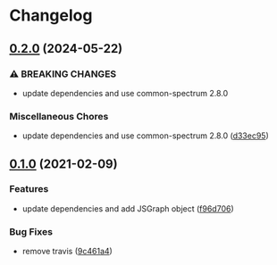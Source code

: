# Changelog

## [0.2.0](https://www.github.com/cheminfo/dsc-spectrum/compare/v0.1.0...v0.2.0) (2024-05-22)


### ⚠ BREAKING CHANGES

* update dependencies and use common-spectrum 2.8.0

### Miscellaneous Chores

* update dependencies and use common-spectrum 2.8.0 ([d33ec95](https://www.github.com/cheminfo/dsc-spectrum/commit/d33ec9515bcd4ef96e0d1f5564163ab9c1c172ec))

## [0.1.0](https://www.github.com/cheminfo/dsc-spectrum/compare/v0.0.2...v0.1.0) (2021-02-09)


### Features

* update dependencies and add JSGraph object ([f96d706](https://www.github.com/cheminfo/dsc-spectrum/commit/f96d706d3bda8bb6bdeba32a739a454d8f6bf390))


### Bug Fixes

* remove travis ([9c461a4](https://www.github.com/cheminfo/dsc-spectrum/commit/9c461a4755048e77c6423ee43c345a90bab36557))
